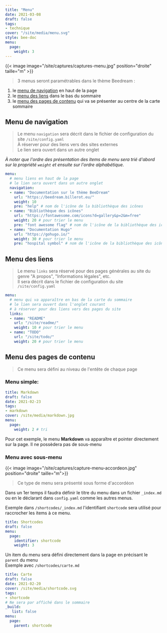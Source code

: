 ```yaml
---
title: "Menu"
date: 2021-03-08
draft: false
tags:
- technique
cover: "/site/media/menu.svg"
style: bee-doc
menu:
  page:
    weight: 3
---
```

<!--more-->
{{< image image="/site/captures/captures-menu.jpg" position="droite" taille="m" >}}
>3 menus seront paramétrables dans le thème Beedream :

1. le [menu de navigation](#menu_navigation) en haut de la page
1. le [menu des liens](#menu_liens) dans le bas du sommaire
1. le [menu des pages de contenu](#menu_pages) qui va se présenter au centre de la carte sommaire

<a name="menu_navigation"></a>

## Menu de navigation
>Le menu `navigation` sera décrit dans le fichier de configuration du site `/site/config.yaml`  
À réserver pour des liens vers des sites externes  
Le lien sera ouvert dans un autre onglet

*À noter que l'ordre des présentation des items de menu sera trié d'abord sur la propriété `weight` et ensuite sur l'ordre alphabétique.*

```yaml
menu:
  # menu liens en haut de la page
  # le lien sera ouvert dans un autre onglet
  navigation:  
  - name: "Documentation sur le thème BeeDream"
    url: "https://beedream.billerot.eu/"
    weight: 10
    pre: "help" # nom de l'icône de la bibliothèque des icônes
  - name: "Bibliothèque des icônes"
    url: "https://fontawesome.com/icons?d=gallery&p=2&m=free"
    weight: 20 # pour trier le menu
    pre: "font awesome flag" # nom de l'icône de la bibliothèque des icônes
  - name: "Documentation Hugo"
    url: "https://gohugo.io/"
    weight: 30 # pour trier le menu
    pre: "hospital symbol" # nom de l'icône de la bibliothèque des icônes
```
<a name="menu_liens"></a>

## Menu des liens
> Le menu `links` sera réservé pour des pages générales au site du genre "A propos", "Informations légales", etc.  
Il sera décrit dans le fichier de configuration du site `/site/config.yaml`

```yaml
menu:
  # menu qui va apparaître en bas de la carte du sommaire
  # le lien sera ouvert dans l'onglet courant
  # à réserver pour des liens vers des pages du site
  links: 
  - name: "README"
    url: "/site/readme/"
    weight: 10 # pour trier le menu
  - name: "TODO"
    url: "/site/todo/"
    weight: 20 # pour trier le menu
```

<a name="menu_pages"></a>

## Menu des pages de contenu
> Ce menu sera défini au niveau de l'entête de chaque page

### Menu simple:
```yaml
title: Markdown
draft: false 
date: 2021-02-23
tags:
- markdown
cover: /site/media/markdown.jpg
menu:
  page:
    weight: 2 # tri
```
Pour cet exemple, le menu **Markdown** va apparaître et pointer directement sur la page.
Il ne possèdera pas de sous-menu

### Menu avec sous-menu
{{< image image="/site/captures/capture-menu-accordeon.jpg" position="droite"  taille="m">}}
> Ce type de menu sera présenté sous forme d'accordéon

Dans un 1er temps il faudra définir le titre du menu dans un fichier `_index.md` ou en le déclarant dans `config.yaml` comme les autres menus.

Exemple dans `/shortcodes/_index.md` l'identifiant `shortcode` sera utilisé pour raccrocher les items à ce menu.
```yaml
title: Shortcodes
draft: false 
menu: 
  page:
    identifier: shortcode
    weight: 3
```
Un item du menu sera défini directement dans la page en précisant le `parent` du menu   
Exemple avec `/shortcodes/carte.md`
```yaml
title: Carte
draft: false 
date: 2021-02-20 
cover: /site/media/shortcode.svg
tags:
- shortcode
# Ne sera par affiché dans le sommaire
_build:
   list: false
menu: 
  page:
    parent: shortcode
```
